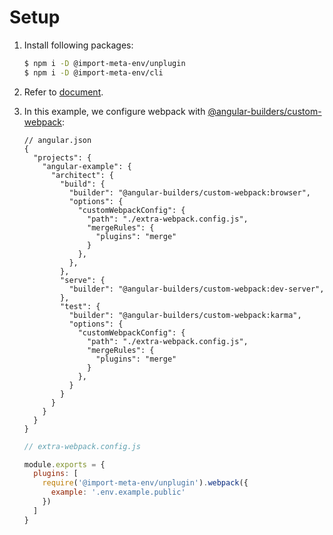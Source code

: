 # Setup

1. Install following packages:

   ```sh
   $ npm i -D @import-meta-env/unplugin
   $ npm i -D @import-meta-env/cli
   ```

1. Refer to [document](https://iendeavor.github.io/import-meta-env/guide/getting-started/introduction.html).

1. In this example, we configure webpack with [@angular-builders/custom-webpack](https://www.npmjs.com/package/@angular-builders/custom-webpack):

   ```json5
   // angular.json
   {
     "projects": {
       "angular-example": {
         "architect": {
           "build": {
             "builder": "@angular-builders/custom-webpack:browser",
             "options": {
               "customWebpackConfig": {
                 "path": "./extra-webpack.config.js",
                 "mergeRules": {
                   "plugins": "merge"
                 }
               },
             },
           },
           "serve": {
             "builder": "@angular-builders/custom-webpack:dev-server",
           },
           "test": {
             "builder": "@angular-builders/custom-webpack:karma",
             "options": {
               "customWebpackConfig": {
                 "path": "./extra-webpack.config.js",
                 "mergeRules": {
                   "plugins": "merge"
                 }
               },
             }
           }
         }
       }
     }
   }
   ```

   ```js
   // extra-webpack.config.js

   module.exports = {
     plugins: [
       require('@import-meta-env/unplugin').webpack({
         example: '.env.example.public'
       })
     ]
   }
   ```
